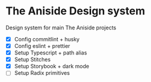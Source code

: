 # The Aniside Design system
Design system for main The Aniside projects

- [x] Config commitlint + husky
- [x] Config eslint + prettier 
- [x] Setup Typescript + path alias
- [x] Setup Stitches 
- [x] Setup Storybook + dark mode
- [ ] Setup Radix primitives
